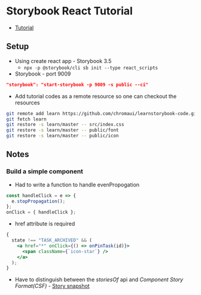 # Storybook React Tutorial

- [Tutorial](https://www.learnstorybook.com/intro-to-storybook/react/en/get-started/)

## Setup

- Using create react app - Storybook 3.5
  - `npx -p @storybook/cli sb init --type react_scripts`
- Storybook - port 9009

```json
"storybook": "start-storybook -p 9009 -s public --ci"
```

- Add tutorial codes as a remote resource so one can checkout the resources

```sh
git remote add learn https://github.com/chromaui/learnstorybook-code.git
git fetch learn
git restore -s learn/master -- src/index.css
git restore -s learn/master -- public/font
git restore -s learn/master -- public/icon
```

## Notes

### Build a simple component

- Had to write a function to handle evenPropogation

```jsx
const handleClick = e => {
  e.stopPropagation();
};
onClick = { handleClick };
```

- href attribute is required

```jsx
{
  state !== "TASK_ARCHIVED" && (
    <a href="*" onClick={() => onPinTask(id)}>
      <span className={`icon-star`} />
    </a>
  );
}
```

- Have to distinguish between the _storiesOf_ api and _Component Story Format(CSF)_ - [Story snapshot](https://github.com/storybookjs/storybook/tree/master/addons/storyshots/storyshots-core)
